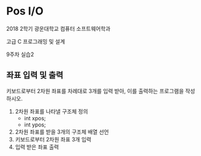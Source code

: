 # Pos I/O

2018 2학기 광운대학교 컴퓨터 소프트웨어학과

고급 C 프로그래밍 및 설계

9주차 실습2

## 좌표 입력 및 출력

키보드로부터 2차원 좌표를 차례대로 3개를 입력 받아, 이를 출력하는 프로그램을 작성하시오.

1. 2차원 좌표를 나타낼 구조체 정의
   - int xpos;
   - int ypos;
2. 2차원 좌표를 받을 3개의 구조체 배열 선언
3. 키보드로부터 2차원 좌표 3개 입력
4. 입력 받은 좌표 출력

